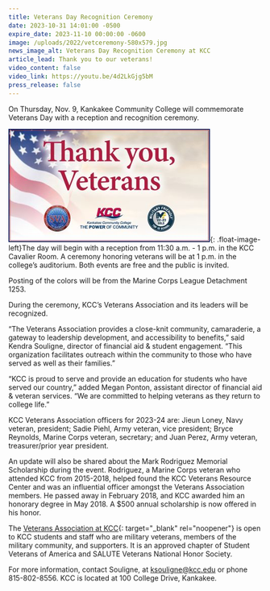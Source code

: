 ```yaml
---
title: Veterans Day Recognition Ceremony
date: 2023-10-31 14:01:00 -0500
expire_date: 2023-11-10 00:00:00 -0600
image: /uploads/2022/vetceremony-580x579.jpg
news_image_alt: Veterans Day Recognition Ceremony at KCC
article_lead: Thank you to our veterans!
video_content: false
video_link: https://youtu.be/4d2LkGjg5bM
press_release: false
---
```

On Thursday, Nov. 9, Kankakee Community College will commemorate Veterans Day with a reception and recognition ceremony.

![](/uploads/2022/vetceremony400x225.jpg){: .float-image-left}The day will begin with a reception from 11:30 a.m. - 1 p.m. in the KCC Cavalier Room. A ceremony honoring veterans will be at 1 p.m. in the college’s auditorium. Both events are free and the public is invited.

Posting of the colors will be from the Marine Corps League Detachment 1253.

During the ceremony, KCC’s Veterans Association and its leaders will be recognized.

“The Veterans Association provides a close-knit community, camaraderie, a gateway to leadership development, and accessibility to benefits,” said Kendra Souligne, director of financial aid & student engagement. “This organization facilitates outreach within the community to those who have served as well as their families.”

“KCC is proud to serve and provide an education for students who have served our country,” added Megan Ponton, assistant director of financial aid & veteran services. “We are committed to helping veterans as they return to college life.”

KCC Veterans Association officers for 2023-24 are: Jieun Loney, Navy veteran, president; Sadie Piehl, Army veteran, vice president; Bryce Reynolds, Marine Corps veteran, secretary; and Juan Perez, Army veteran, treasurer/prior year president.

An update will also be shared about the Mark Rodriguez Memorial Scholarship during the event. Rodriguez, a Marine Corps veteran who attended KCC from 2015-2018, helped found the KCC Veterans Resource Center and was an influential officer amongst the Veterans Association members. He passed away in February 2018, and KCC awarded him an honorary degree in May 2018. A $500 annual scholarship is now offered in his honor.

The [Veterans Association at KCC](https://www.kcc.edu/student-resources/clubs/#veterans-association){: target="_blank" rel="noopener"} is open to KCC students and staff who are military veterans, members of the military community, and supporters. It is an approved chapter of Student Veterans of America and SALUTE Veterans National Honor Society​.

For more information, contact Souligne, at [ksouligne@kcc.edu](mailto:ksouligne@kcc.edu) or phone 815-802-8556. KCC is located at 100 College Drive, Kankakee.